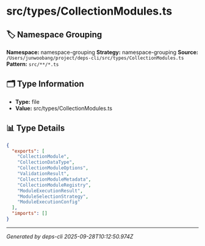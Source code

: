 # src/types/CollectionModules.ts

## 🏷️ Namespace Grouping

**Namespace:** namespace-grouping
**Strategy:** namespace-grouping
**Source:** `/Users/junwoobang/project/deps-cli/src/types/CollectionModules.ts`
**Pattern:** `src/**/*.ts`

## 🗂️ Type Information

- **Type:** file
- **Value:** src/types/CollectionModules.ts

## 📊 Type Details

```json
{
  "exports": [
    "CollectionModule",
    "CollectionDataType",
    "CollectionModuleOptions",
    "ValidationResult",
    "CollectionModuleMetadata",
    "CollectionModuleRegistry",
    "ModuleExecutionResult",
    "ModuleSelectionStrategy",
    "ModuleExecutionConfig"
  ],
  "imports": []
}
```

---
*Generated by deps-cli 2025-09-28T10:12:50.974Z*
